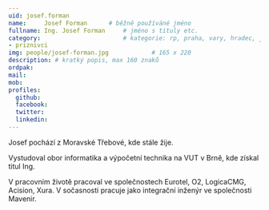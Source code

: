 ```yaml
---
uid: josef.forman
name:     Josef Forman  	# běžně používáné jméno
fullname: Ing. Josef Forman 	# jméno s tituly etc.
category:                 		# kategorie: rp, praha, vary, hradec, jmk, senat
- priznivci
img: people/josef-forman.jpg            # 165 x 220
description: # kratký popis, max 160 znaků
ordpak: 
mail:
mob:
profiles:
  github:
  facebook: 
  twitter:
  linkedin:
---
```

Josef pochází z Moravské Třebové, kde stále žije.

Vystudoval obor informatika a výpočetní technika na VUT v Brně, kde získal titul Ing.

V pracovním životě pracoval ve společnostech Eurotel, O2, LogicaCMG, Acision, Xura. V sočasnosti pracuje jako integrační inženýr ve společnosti Mavenir.
